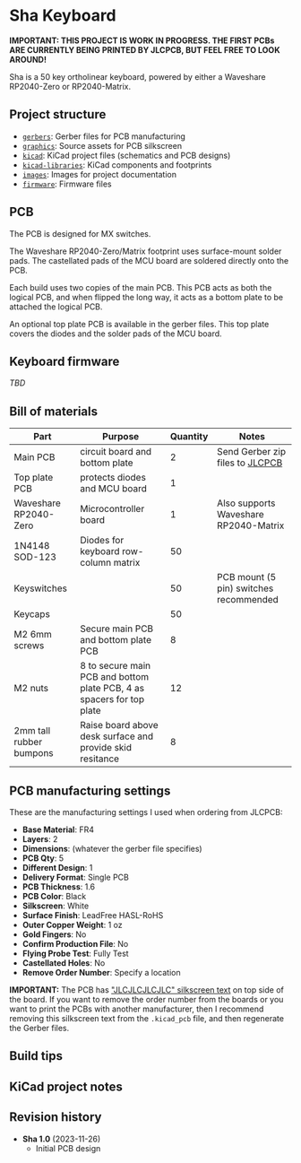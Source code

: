 # Sha Keyboard

**IMPORTANT: THIS PROJECT IS WORK IN PROGRESS. THE FIRST PCBs ARE CURRENTLY BEING PRINTED BY JLCPCB, BUT FEEL FREE TO LOOK AROUND!**

Sha is a 50 key ortholinear keyboard, powered by either a Waveshare RP2040-Zero or RP2040-Matrix.

## Project structure

* [`gerbers`](gerbers): Gerber files for PCB manufacturing
* [`graphics`](graphics): Source assets for PCB silkscreen
* [`kicad`](kicad): KiCad project files (schematics and PCB designs)
* [`kicad-libraries`](kicad-libraries): KiCad components and footprints
* [`images`](images): Images for project documentation
* [`firmware`](firmware): Firmware files

## PCB

The PCB is designed for MX switches.

The Waveshare RP2040-Zero/Matrix footprint uses surface-mount solder pads. The castellated pads of the MCU board are soldered directly onto the PCB.

Each build uses two copies of the main PCB. This PCB acts as both the logical PCB, and when flipped the long way, it acts as a bottom plate to be attached the logical PCB.

An optional top plate PCB is available in the gerber files. This top plate covers the diodes and the solder pads of the MCU board.

## Keyboard firmware

*TBD*

## Bill of materials

Part | Purpose | Quantity | Notes
---- | ------- | -------- | -----
Main PCB  | circuit board and bottom plate | 2 | Send Gerber zip files to [JLCPCB](https://jlcpcb.com/)
Top plate PCB | protects diodes and MCU board | 1 |
Waveshare RP2040-Zero | Microcontroller board | 1 | Also supports Waveshare RP2040-Matrix
1N4148 SOD-123 | Diodes for keyboard row-column matrix | 50 |
Keyswitches |  | 50 | PCB mount (5 pin) switches recommended
Keycaps |  | 50
M2 6mm screws | Secure main PCB and bottom plate PCB | 8 |
M2 nuts | 8 to secure main PCB and bottom plate PCB, 4 as spacers for top plate | 12 |
2mm tall rubber bumpons | Raise board above desk surface and provide skid resitance | 8 | 

## PCB manufacturing settings

These are the manufacturing settings I used when ordering from JLCPCB:

* **Base Material**: FR4
* **Layers**: 2
* **Dimensions**: (whatever the gerber file specifies)
* **PCB Qty**: 5
* **Different Design**: 1
* **Delivery Format**: Single PCB
* **PCB Thickness**: 1.6
* **PCB Color**: Black
* **Silkscreen**: White
* **Surface Finish**: LeadFree HASL-RoHS
* **Outer Copper Weight**: 1 oz
* **Gold Fingers**: No
* **Confirm Production File**: No
* **Flying Probe Test**: Fully Test
* **Castellated Holes**: No
* **Remove Order Number**: Specify a location

**IMPORTANT:** The PCB has ["JLCJLCJLCJLC" silkscreen text](https://support.jlcpcb.com/article/28-how-to-remove-order-number-from-your-pcb) on top side of the board. If you want to remove the order number from the boards or you want to print the PCBs with another manufacturer, then I recommend removing this silkscreen text from the `.kicad_pcb` file, and then regenerate the Gerber files.

## Build tips

## KiCad project notes

## Revision history

* **Sha 1.0** (2023-11-26)
     * Initial PCB design